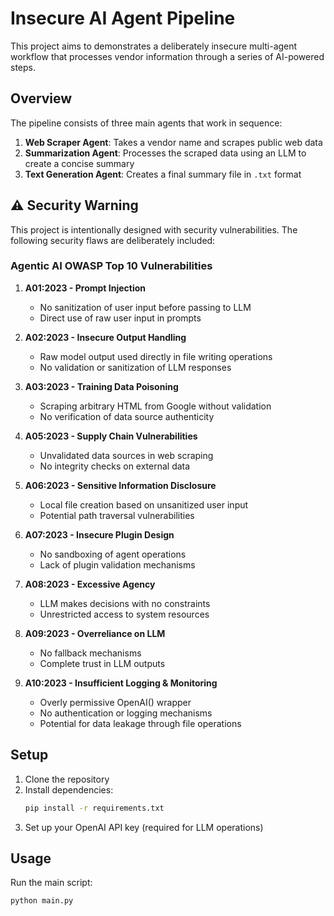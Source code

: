 # Insecure AI Agent Pipeline

This project aims to demonstrates a deliberately insecure multi-agent workflow that processes vendor information through a series of AI-powered steps.

## Overview

The pipeline consists of three main agents that work in sequence:

1. **Web Scraper Agent**: Takes a vendor name and scrapes public web data
2. **Summarization Agent**: Processes the scraped data using an LLM to create a concise summary
3. **Text Generation Agent**: Creates a final summary file in `.txt` format

## ⚠️ Security Warning

This project is intentionally designed with security vulnerabilities. The following security flaws are deliberately included:

### Agentic AI OWASP Top 10 Vulnerabilities

1. **A01:2023 - Prompt Injection**
   - No sanitization of user input before passing to LLM
   - Direct use of raw user input in prompts

2. **A02:2023 - Insecure Output Handling**
   - Raw model output used directly in file writing operations
   - No validation or sanitization of LLM responses

3. **A03:2023 - Training Data Poisoning**
   - Scraping arbitrary HTML from Google without validation
   - No verification of data source authenticity

4. **A05:2023 - Supply Chain Vulnerabilities**
   - Unvalidated data sources in web scraping
   - No integrity checks on external data

5. **A06:2023 - Sensitive Information Disclosure**
   - Local file creation based on unsanitized user input
   - Potential path traversal vulnerabilities

7. **A07:2023 - Insecure Plugin Design**
   - No sandboxing of agent operations
   - Lack of plugin validation mechanisms

8. **A08:2023 - Excessive Agency**
   - LLM makes decisions with no constraints
   - Unrestricted access to system resources

9. **A09:2023 - Overreliance on LLM**
   - No fallback mechanisms
   - Complete trust in LLM outputs

10. **A10:2023 - Insufficient Logging & Monitoring**
    - Overly permissive OpenAI() wrapper
    - No authentication or logging mechanisms
    - Potential for data leakage through file operations


## Setup

1. Clone the repository
2. Install dependencies:
   ```bash
   pip install -r requirements.txt
   ```
3. Set up your OpenAI API key (required for LLM operations)

## Usage

Run the main script:
```bash
python main.py
```
